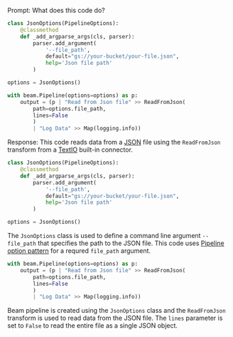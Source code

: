 Prompt:
What does this code do?
```python
class JsonOptions(PipelineOptions):
    @classmethod
    def _add_argparse_args(cls, parser):
        parser.add_argument(
            '--file_path',
            default="gs://your-bucket/your-file.json",
            help='Json file path'
        )

options = JsonOptions()

with beam.Pipeline(options=options) as p:
    output = (p | "Read from Json file" >> ReadFromJson(
        path=options.file_path,
        lines=False
        )
        | "Log Data" >> Map(logging.info))
```
Response:
This code reads data from a [JSON](https://www.json.org/) file using the `ReadFromJson` transform from a [TextIO](https://beam.apache.org/releases/pydoc/current/apache_beam.io.textio.html) built-in connector.

```python
class JsonOptions(PipelineOptions):
    @classmethod
    def _add_argparse_args(cls, parser):
        parser.add_argument(
            '--file_path',
            default="gs://your-bucket/your-file.json",
            help='Json file path'
        )

options = JsonOptions()

```
The `JsonOptions` class is used to define a command line argument `--file_path` that specifies the path to the JSON file. This code uses [Pipeline option pattern](https://beam.apache.org/documentation/patterns/pipeline-options/) for a requred `file_path` argument.

```python
with beam.Pipeline(options=options) as p:
    output = (p | "Read from Json file" >> ReadFromJson(
        path=options.file_path,
        lines=False
        )
        | "Log Data" >> Map(logging.info))
```
Beam pipeline is created using the `JsonOptions` class and the `ReadFromJson` transform is used to read data from the JSON file. The `lines` parameter is set to `False` to read the entire file as a single JSON object.


